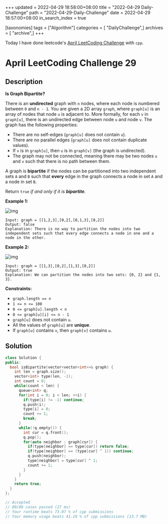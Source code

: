 +++
updated = 2022-04-29 18:58:00+08:00
title = "2022-04-29 Daily-Challenge"
path = "2022-04-29-Daily-Challenge"
date = 2022-04-29 18:57:00+08:00
in_search_index = true

[taxonomies]
tags = ["Algorithm"]
categories = [ "DailyChallenge",]
archives = [ "archive",]
+++

Today I have done leetcode's [April LeetCoding Challenge](https://leetcode.com/problems/is-graph-bipartite/) with `cpp`.

<!-- more -->

# April LeetCoding Challenge 29

## Description

**Is Graph Bipartite?**

There is an **undirected** graph with `n` nodes, where each node is numbered between `0` and `n - 1`. You are given a 2D array `graph`, where `graph[u]` is an array of nodes that node `u` is adjacent to. More formally, for each `v` in `graph[u]`, there is an undirected edge between node `u` and node `v`. The graph has the following properties:

- There are no self-edges (`graph[u]` does not contain `u`).
- There are no parallel edges (`graph[u]` does not contain duplicate values).
- If `v` is in `graph[u]`, then `u` is in `graph[v]` (the graph is undirected).
- The graph may not be connected, meaning there may be two nodes `u` and `v` such that there is no path between them.

A graph is **bipartite** if the nodes can be partitioned into two independent sets `A` and `B` such that **every** edge in the graph connects a node in set `A` and a node in set `B`.

Return `true` *if and only if it is **bipartite***.

 

**Example 1:**

![img](https://assets.leetcode.com/uploads/2020/10/21/bi2.jpg)

```
Input: graph = [[1,2,3],[0,2],[0,1,3],[0,2]]
Output: false
Explanation: There is no way to partition the nodes into two independent sets such that every edge connects a node in one and a node in the other.
```

**Example 2:**

![img](https://assets.leetcode.com/uploads/2020/10/21/bi1.jpg)

```
Input: graph = [[1,3],[0,2],[1,3],[0,2]]
Output: true
Explanation: We can partition the nodes into two sets: {0, 2} and {1, 3}.
```

 

**Constraints:**

- `graph.length == n`
- `1 <= n <= 100`
- `0 <= graph[u].length < n`
- `0 <= graph[u][i] <= n - 1`
- `graph[u]` does not contain `u`.
- All the values of `graph[u]` are **unique**.
- If `graph[u]` contains `v`, then `graph[v]` contains `u`.

## Solution

``` cpp
class Solution {
public:
  bool isBipartite(vector<vector<int>>& graph) {
    int len = graph.size();
    vector<int> type(len, -1);
    int count = 0;
    while(count < len) {
      queue<int> q;
      for(int i = 0; i < len; ++i) {
        if(type[i] != -1) continue;
        q.push(i);
        type[i] = 0;
        count += 1;
        break;
      }
      while(!q.empty()) {
        int cur = q.front();
        q.pop();
        for(auto neighbor : graph[cur]) {
          if(type[neighbor] == type[cur]) return false;
          if(type[neighbor] == (type[cur] ^ 1)) continue;
          q.push(neighbor);
          type[neighbor] = type[cur] ^ 1;
          count += 1;
        }
      }
    }
    return true;
  }
};

// Accepted
// 80/80 cases passed (27 ms)
// Your runtime beats 73.07 % of cpp submissions
// Your memory usage beats 41.19 % of cpp submissions (13.7 MB)
```
